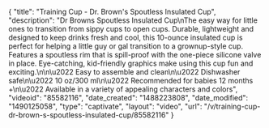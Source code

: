 {
    "title": "Training Cup - Dr. Brown's Spoutless Insulated Cup",
    "description": "Dr Browns Spoutless Insulated Cup\nThe easy way for little ones to transition from sippy cups to open cups.  Durable, lightweight and designed to keep drinks fresh and cool, this 10-ounce insulated cup is perfect for helping a little guy or gal transition to a grownup-style cup. Features a spoutless rim that is spill-proof with the one-piece silicone valve in place. Eye-catching, kid-friendly graphics make using this cup fun and exciting.\n\n\u2022 Easy to assemble and clean\n\u2022 Dishwasher safe\n\u2022 10 oz\/300 ml\n\u2022 Recommended for babies 12 months +\n\u2022 Available in a variety of appealing characters and colors",
    "videoid": "85582116",
    "date_created": "1488223808",
    "date_modified": "1490125058",
    "type": "captivate",
    "layout": "video",
    "url": "\/v\/training-cup-dr-brown-s-spoutless-insulated-cup\/85582116"
}